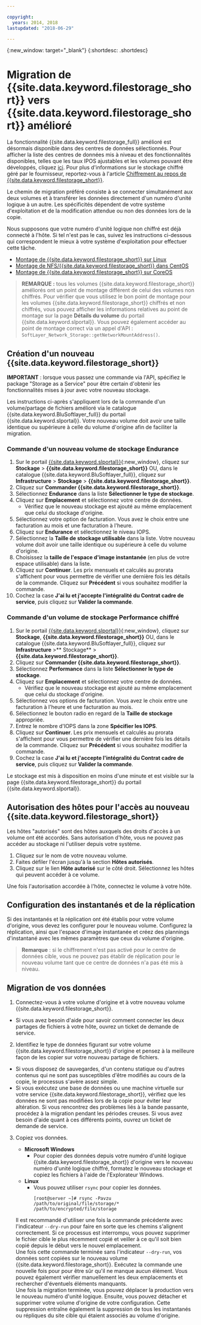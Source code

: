 ```yaml
---

copyright:
  years: 2014, 2018
lastupdated: "2018-06-29"

---
```

{:new_window: target="_blank"}
{:shortdesc: .shortdesc}
 
# Migration de {{site.data.keyword.filestorage_short}} vers {{site.data.keyword.filestorage_short}} amélioré

La fonctionnalité {{site.data.keyword.filestorage_full}} amélioré est désormais disponible dans des centres de données sélectionnés. Pour afficher la liste des centres de données mis à niveau et des fonctionnalités disponibles, telles que les taux IPOS ajustables et les volumes pouvant être développés, cliquez [ici](new-ibm-block-and-file-storage-location-and-features.html). Pour plus d'informations sur le stockage chiffré géré par le fournisseur, reportez-vous à l'article [Chiffrement au repos de {{site.data.keyword.filestorage_short}}](block-file-storage-encryption-rest.html).

Le chemin de migration préféré consiste à se connecter simultanément aux deux volumes et à transférer les données directement d'un numéro d'unité logique à un autre. Les spécificités dépendent de votre système d'exploitation et de la modification attendue ou non des données lors de la copie. 

Nous supposons que votre numéro d'unité logique non chiffré est déjà connecté à l'hôte. Si tel n'est pas le cas, suivez les instructions ci-dessous qui correspondent le mieux à votre système d'exploitation pour effectuer cette tâche. 

- [Montage de {{site.data.keyword.filestorage_short}} sur Linux](accessing-file-storage-linux.html)
- [Montage de NFS/{{site.data.keyword.filestorage_short}} dans CentOS](mounting-nsf-file-storage.html)
- [Montage de {{site.data.keyword.filestorage_short}} sur CoreOS](mounting-storage-coreos.html)

>**REMARQUE :** tous les volumes {{site.data.keyword.filestorage_short}} améliorés ont un point de montage différent de celui des volumes non chiffrés. Pour vérifier que vous utilisez le bon point de montage pour les volumes {{site.data.keyword.filestorage_short}} chiffrés et non chiffrés, vous pouvez afficher les informations relatives au point de montage sur la page **Détails du volume** du portail {{site.data.keyword.slportal}}. Vous pouvez également accéder au point de montage correct via un appel d'API : `SoftLayer_Network_Storage::getNetworkMountAddress()`.


## Création d'un nouveau {{site.data.keyword.filestorage_short}}

**IMPORTANT** : lorsque vous passez une commande via l'API, spécifiez le package "Storage as a Service" pour être certain d'obtenir les fonctionnalités mises à jour avec votre nouveau stockage. 

Les instructions ci-après s'appliquent lors de la commande d'un volume/partage de fichiers amélioré via le catalogue {{site.data.keyword.BluSoftlayer_full}} du portail {{site.data.keyword.slportal}}. Votre nouveau volume doit avoir une taille identique ou supérieure à celle du volume d'origine afin de faciliter la migration.

### Commande d'un nouveau volume de stockage Endurance

1. Sur le portail [{{site.data.keyword.slportal}}](https://control.softlayer.com/){:new_window}, cliquez sur **Stockage** > **{{site.data.keyword.filestorage_short}}** OU, dans le catalogue {{site.data.keyword.BluSoftlayer_full}}, cliquez sur **Infrastructure** > **Stockage** > **{{site.data.keyword.filestorage_short}}**.
2. Cliquez sur **Commander {{site.data.keyword.filestorage_short}}**. 
3. Sélectionnez **Endurance** dans la liste **Sélectionner le type de stockage**.
4. Cliquez sur **Emplacement** et sélectionnez votre centre de données.
   - Vérifiez que le nouveau stockage est ajouté au même emplacement que celui du stockage d'origine. 
5. Sélectionnez votre option de facturation. Vous avez le choix entre une facturation au mois et une facturation à l'heure.
6. Cliquez sur **Endurance** et sélectionnez le niveau IOPS.
6. Sélectionnez la **Taille de stockage utilisable** dans la liste. Votre nouveau volume doit avoir une taille identique ou supérieure à celle du volume d'origine. 
7. Choisissez la **taille de l'espace d'image instantanée** (en plus de votre espace utilisable) dans la liste.
8. Cliquez sur **Continuer**. Les prix mensuels et calculés au prorata s'affichent pour vous permettre de vérifier une dernière fois les détails de la commande. Cliquez sur **Précédent** si vous souhaitez modifier la commande.
9. Cochez la case **J'ai lu et j'accepte l'intégralité du Contrat cadre de service**, puis cliquez sur **Valider la commande**.
 
### Commande d'un volume de stockage Performance chiffré

1. Sur le portail [{{site.data.keyword.slportal}}](https://control.softlayer.com/){:new_window}, cliquez sur **Stockage**, **{{site.data.keyword.filestorage_short}}** OU, dans le catalogue {{site.data.keyword.BluSoftlayer_full}}, cliquez sur **Infrastructure** >** Stockage** > **{{site.data.keyword.filestorage_short}}**.
2. Cliquez sur **Commander {{site.data.keyword.filestorage_short}}**. 
3. Sélectionnez **Performance** dans la liste **Sélectionner le type de stockage**.
4. Cliquez sur **Emplacement** et sélectionnez votre centre de données.
    -  Vérifiez que le nouveau stockage est ajouté au même emplacement que celui du stockage d'origine. 
5. Sélectionnez vos options de facturation. Vous avez le choix entre une facturation à l'heure et une facturation au mois.
6. Sélectionnez le bouton radio en regard de la **Taille de stockage** appropriée.
6. Entrez le nombre d'IOPS dans la zone **Spécifier les IOPS**.
7. Cliquez sur **Continuer**. Les prix mensuels et calculés au prorata s'affichent pour vous permettre de vérifier une dernière fois les détails de la commande. Cliquez sur **Précédent** si vous souhaitez modifier la commande.
8. Cochez la case **J'ai lu et j'accepte l'intégralité du Contrat cadre de service**, puis cliquez sur **Valider la commande**.

Le stockage est mis à disposition en moins d'une minute et est visible sur la page {{site.data.keyword.filestorage_short}} du portail {{site.data.keyword.slportal}}.

 
## Autorisation des hôtes pour l'accès au nouveau {{site.data.keyword.filestorage_short}}

Les hôtes "autorisés" sont des hôtes auxquels des droits d'accès à un volume ont été accordés. Sans autorisation d'hôte, vous ne pouvez pas accéder au stockage ni l'utiliser depuis votre système.

1. Cliquez sur le nom de votre nouveau volume.
2. Faites défiler l'écran jusqu'à la section **Hôtes autorisés**. 
3. Cliquez sur le lien **Hôte autorisé** sur le côté droit. Sélectionnez les hôtes qui peuvent accéder à ce volume.

Une fois l'autorisation accordée à l'hôte, connectez le volume à votre hôte.

 
## Configuration des instantanés et de la réplication

Si des instantanés et la réplication ont été établis pour votre volume d'origine, vous devez les configurer pour le nouveau volume. Configurez la réplication, ainsi que l'espace d'image instantanée et créez des plannings d'instantané avec les mêmes paramètres que ceux du volume d'origine. 

>**Remarque** : si le chiffrement n'est pas activé pour le centre de données cible, vous ne pouvez pas établir de réplication pour le nouveau volume tant que ce centre de données n'a pas été mis à niveau. 

 
## Migration de vos données

1. Connectez-vous à votre volume d'origine et à votre nouveau volume {{site.data.keyword.filestorage_short}}.  
  - Si vous avez besoin d'aide pour savoir comment connecter les deux partages de fichiers à votre hôte, ouvrez un ticket de demande de service. 

2. Identifiez le type de données figurant sur votre volume {{site.data.keyword.filestorage_short}} d'origine et pensez à la meilleure façon de les copier sur votre nouveau partage de fichiers.  
  - Si vous disposez de sauvegardes, d'un contenu statique ou d'autres contenus qui ne sont pas susceptibles d'être modifiés au cours de la copie, le processus s'avère assez simple.
  - Si vous exécutez une base de données ou une machine virtuelle sur votre service {{site.data.keyword.filestorage_short}}, vérifiez que les données ne sont pas modifiées lors de la copie pour éviter leur altération. Si vous rencontrez des problèmes liés à la bande passante, procédez à la migration pendant les périodes creuses. Si vous avez besoin d'aide quant à ces différents points, ouvrez un ticket de demande de service.
 
3. Copiez vos données.
   - **Microsoft Windows** 
     - Pour copier des données depuis votre numéro d'unité logique {{site.data.keyword.filestorage_short}} d'origine vers le nouveau numéro d'unité logique chiffré, formatez le nouveau stockage et copiez les fichiers à l'aide de l'Explorateur Windows.
   - **Linux** 
     - Vous pouvez utiliser `rsync` pour copier les données.
       ```
       [root@server ~]# rsync -Pavzu /path/to/original/file/storage/* /path/to/encrypted/file/storage
       ```
   
   Il est recommandé d'utiliser une fois la commande précédente avec l'indicateur `--dry-run` pour faire en sorte que les chemins s'alignent correctement. Si ce processus est interrompu, vous pouvez supprimer le fichier cible le plus récemment copié et veiller à ce qu'il soit bien copié depuis le début vers le nouvel emplacement.<br/>
Une fois cette commande terminée sans l'indicateur `--dry-run`, vos données sont copiées sur le nouveau volume {{site.data.keyword.filestorage_short}}. Exécutez la commande une nouvelle fois pour pour être sûr qu'il ne manque aucun élément. Vous pouvez également vérifier manuellement les deux emplacements et rechercher d'éventuels éléments manquants. <br/>
Une fois la migration terminée, vous pouvez déplacer la production vers le nouveau numéro d'unité logique. Ensuite, vous pouvez détacher et supprimer votre volume d'origine de votre configuration. Cette suppression entraîne également la suppression de tous les instantanés ou répliques du site cible qui étaient associés au volume d'origine.
